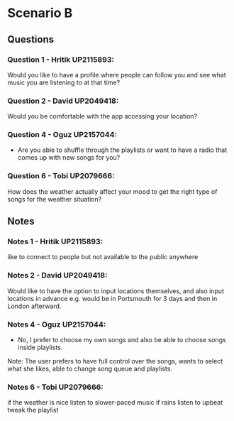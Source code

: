 # Scenario B

## Questions

### Question 1 - Hritik UP2115893:

Would you like to have a profile where people can follow you and see what music you are listening to at that time? 

### Question 2 - David UP2049418:

Would you be comfortable with the app accessing your location?

### Question 4 - Oguz UP2157044:

+ Are you able to shuffle through the playlists or want to have a radio that comes up with new songs for you?

### Question 6 - Tobi UP2079666:

How does the weather actually affect your mood to get the right type of songs for the weather situation?

## Notes

### Notes 1 - Hritik UP2115893:

like to connect to people but not available to the public anywhere

### Notes 2 - David UP2049418:

Would like to have the option to input locations themselves, and also input locations in advance e.g. would be in Portsmouth for 3 days and then in London afterward.

### Notes 4 - Oguz UP2157044:

- No, I prefer to choose my own songs and also be able to choose songs inside playlists.

Note: The user prefers to have full control over the songs, wants to select what she likes, able to change song queue and playlists.

### Notes 6 - Tobi UP2079666:

if the weather is nice listen to slower-paced music
if rains listen to upbeat
tweak the playlist
